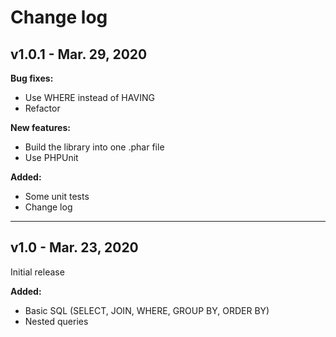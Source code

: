 # Change log

## v1.0.1 - Mar. 29, 2020

**Bug fixes:**
- Use WHERE instead of HAVING
- Refactor

**New features:**
- Build the library into one .phar file
- Use PHPUnit

**Added:**
- Some unit tests
- Change log

---

## v1.0 - Mar. 23, 2020

Initial release

**Added:**
- Basic SQL (SELECT, JOIN, WHERE, GROUP BY, ORDER BY)
- Nested queries
